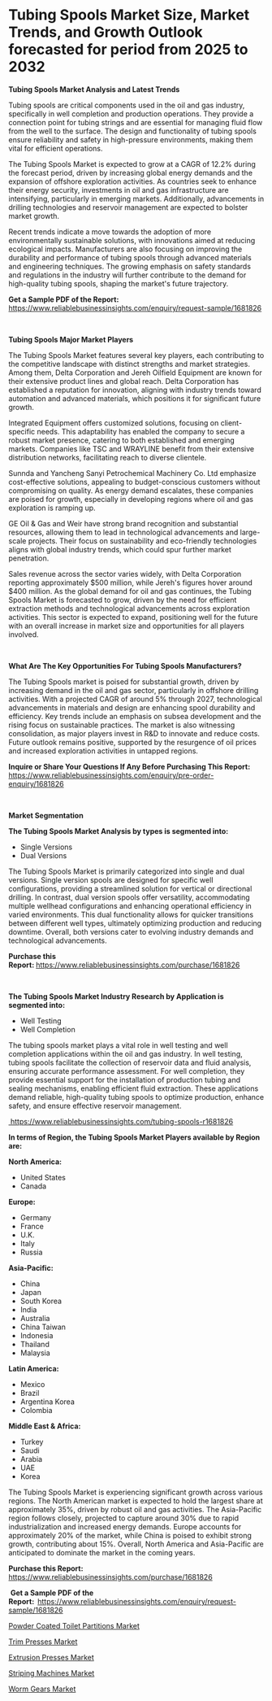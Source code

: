 <p><h1>Tubing Spools Market Size, Market Trends, and Growth Outlook forecasted for period from 2025 to 2032</h1></p><p><strong>Tubing Spools Market Analysis and Latest Trends</strong></p>
<p><p>Tubing spools are critical components used in the oil and gas industry, specifically in well completion and production operations. They provide a connection point for tubing strings and are essential for managing fluid flow from the well to the surface. The design and functionality of tubing spools ensure reliability and safety in high-pressure environments, making them vital for efficient operations.</p><p>The Tubing Spools Market is expected to grow at a CAGR of 12.2% during the forecast period, driven by increasing global energy demands and the expansion of offshore exploration activities. As countries seek to enhance their energy security, investments in oil and gas infrastructure are intensifying, particularly in emerging markets. Additionally, advancements in drilling technologies and reservoir management are expected to bolster market growth. </p><p>Recent trends indicate a move towards the adoption of more environmentally sustainable solutions, with innovations aimed at reducing ecological impacts. Manufacturers are also focusing on improving the durability and performance of tubing spools through advanced materials and engineering techniques. The growing emphasis on safety standards and regulations in the industry will further contribute to the demand for high-quality tubing spools, shaping the market's future trajectory.</p></p>
<p><strong>Get a Sample PDF of the Report:&nbsp;</strong> <a href="https://www.reliablebusinessinsights.com/enquiry/request-sample/1681826?utm_campaign=1121&utm_medium=2&utm_source=Github&utm_content=ia&utm_term=19022025&utm_id=tubing-spools">https://www.reliablebusinessinsights.com/enquiry/request-sample/1681826</a></p>
<p>&nbsp;</p>
<p><strong>Tubing Spools Major Market Players</strong></p>
<p><p>The Tubing Spools Market features several key players, each contributing to the competitive landscape with distinct strengths and market strategies. Among them, Delta Corporation and Jereh Oilfield Equipment are known for their extensive product lines and global reach. Delta Corporation has established a reputation for innovation, aligning with industry trends toward automation and advanced materials, which positions it for significant future growth.</p><p>Integrated Equipment offers customized solutions, focusing on client-specific needs. This adaptability has enabled the company to secure a robust market presence, catering to both established and emerging markets. Companies like TSC and WRAYLINE benefit from their extensive distribution networks, facilitating reach to diverse clientele.</p><p>Sunnda and Yancheng Sanyi Petrochemical Machinery Co. Ltd emphasize cost-effective solutions, appealing to budget-conscious customers without compromising on quality. As energy demand escalates, these companies are poised for growth, especially in developing regions where oil and gas exploration is ramping up.</p><p>GE Oil & Gas and Weir have strong brand recognition and substantial resources, allowing them to lead in technological advancements and large-scale projects. Their focus on sustainability and eco-friendly technologies aligns with global industry trends, which could spur further market penetration.</p><p>Sales revenue across the sector varies widely, with Delta Corporation reporting approximately $500 million, while Jereh's figures hover around $400 million. As the global demand for oil and gas continues, the Tubing Spools Market is forecasted to grow, driven by the need for efficient extraction methods and technological advancements across exploration activities. This sector is expected to expand, positioning well for the future with an overall increase in market size and opportunities for all players involved.</p></p>
<p>&nbsp;</p>
<p><strong>What Are The Key Opportunities For Tubing Spools Manufacturers?</strong></p>
<p><p>The Tubing Spools market is poised for substantial growth, driven by increasing demand in the oil and gas sector, particularly in offshore drilling activities. With a projected CAGR of around 5% through 2027, technological advancements in materials and design are enhancing spool durability and efficiency. Key trends include an emphasis on subsea development and the rising focus on sustainable practices. The market is also witnessing consolidation, as major players invest in R&D to innovate and reduce costs. Future outlook remains positive, supported by the resurgence of oil prices and increased exploration activities in untapped regions.</p></p>
<p><strong>Inquire or Share Your Questions If Any Before Purchasing This Report:</strong> <a href="https://www.reliablebusinessinsights.com/enquiry/pre-order-enquiry/1681826?utm_campaign=1121&utm_medium=2&utm_source=Github&utm_content=ia&utm_term=19022025&utm_id=tubing-spools">https://www.reliablebusinessinsights.com/enquiry/pre-order-enquiry/1681826</a></p>
<p>&nbsp;</p>
<p><strong>Market Segmentation</strong></p>
<p><strong>The Tubing Spools Market Analysis by types is segmented into:</strong></p>
<p><ul><li>Single Versions</li><li>Dual Versions</li></ul></p>
<p><p>The Tubing Spools Market is primarily categorized into single and dual versions. Single version spools are designed for specific well configurations, providing a streamlined solution for vertical or directional drilling. In contrast, dual version spools offer versatility, accommodating multiple wellhead configurations and enhancing operational efficiency in varied environments. This dual functionality allows for quicker transitions between different well types, ultimately optimizing production and reducing downtime. Overall, both versions cater to evolving industry demands and technological advancements.</p></p>
<p><strong>Purchase this Report:&nbsp;</strong><a href="https://www.reliablebusinessinsights.com/purchase/1681826?utm_campaign=1121&utm_medium=2&utm_source=Github&utm_content=ia&utm_term=19022025&utm_id=tubing-spools">https://www.reliablebusinessinsights.com/purchase/1681826</a></p>
<p>&nbsp;</p>
<p><strong>The Tubing Spools Market Industry Research by Application is segmented into:</strong></p>
<p><ul><li>Well Testing</li><li>Well Completion</li></ul></p>
<p><p>The tubing spools market plays a vital role in well testing and well completion applications within the oil and gas industry. In well testing, tubing spools facilitate the collection of reservoir data and fluid analysis, ensuring accurate performance assessment. For well completion, they provide essential support for the installation of production tubing and sealing mechanisms, enabling efficient fluid extraction. These applications demand reliable, high-quality tubing spools to optimize production, enhance safety, and ensure effective reservoir management.</p></p>
<p><a href="https://www.reliablebusinessinsights.com/tubing-spools-r1681826?utm_campaign=1121&utm_medium=2&utm_source=Github&utm_content=ia&utm_term=19022025&utm_id=tubing-spools">&nbsp;https://www.reliablebusinessinsights.com/tubing-spools-r1681826</a></p>
<p><strong>In terms of Region, the Tubing Spools Market Players available by Region are:</strong></p>
<p>
    <p> <strong> North America: </strong>
        <ul>
            <li>United States</li>
            <li>Canada</li>
        </ul>
        </p> 
    <p> <strong> Europe: </strong>
        <ul>
            <li>Germany</li>
            <li>France</li>
            <li>U.K.</li>
            <li>Italy</li>
            <li>Russia</li>
        </ul>
        </p> 
    <p> <strong> Asia-Pacific: </strong>
        <ul>
            <li>China</li>
            <li>Japan</li>
            <li>South Korea</li>
            <li>India</li>
            <li>Australia</li>
            <li>China Taiwan</li>
            <li>Indonesia</li>
            <li>Thailand</li>
            <li>Malaysia</li>
        </ul>
        </p> 
    <p> <strong> Latin America: </strong>
        <ul>
            <li>Mexico</li>
            <li>Brazil</li>
            <li>Argentina Korea</li>
            <li>Colombia</li>
        </ul>
        </p> 
    <p> <strong> Middle East & Africa: </strong>
        <ul>
            <li>Turkey</li>
            <li>Saudi</li>
            <li>Arabia</li>
            <li>UAE</li>
            <li>Korea</li>
        </ul>
    </p>
    </p>
<p><p>The Tubing Spools Market is experiencing significant growth across various regions. The North American market is expected to hold the largest share at approximately 35%, driven by robust oil and gas activities. The Asia-Pacific region follows closely, projected to capture around 30% due to rapid industrialization and increased energy demands. Europe accounts for approximately 20% of the market, while China is poised to exhibit strong growth, contributing about 15%. Overall, North America and Asia-Pacific are anticipated to dominate the market in the coming years.</p></p>
<p><strong>Purchase this Report: </strong><a href="https://www.reliablebusinessinsights.com/purchase/1681826?utm_campaign=1121&utm_medium=2&utm_source=Github&utm_content=ia&utm_term=19022025&utm_id=tubing-spools">https://www.reliablebusinessinsights.com/purchase/1681826</a></p>
<p>&nbsp;<strong>Get a Sample PDF of the Report:&nbsp;&nbsp;</strong><a href="https://www.reliablebusinessinsights.com/enquiry/request-sample/1681826?utm_campaign=1121&utm_medium=2&utm_source=Github&utm_content=ia&utm_term=19022025&utm_id=tubing-spools">https://www.reliablebusinessinsights.com/enquiry/request-sample/1681826</a></p>
<p><strong></strong></p>
<p><p><a href="https://github.com/braidvasut51/Market-Research-Report-List-1/blob/main/powder-coated-toilet-partitions-market.md?utm_campaign=1121&utm_medium=2&utm_source=Github&utm_content=ia&utm_term=19022025&utm_id=tubing-spools">Powder Coated Toilet Partitions Market</a></p><p><a href="https://github.com/eissaebanye3/Market-Research-Report-List-1/blob/main/trim-presses-market.md?utm_campaign=1121&utm_medium=2&utm_source=Github&utm_content=ia&utm_term=19022025&utm_id=tubing-spools">Trim Presses Market</a></p><p><a href="https://github.com/mateyappiazo/Market-Research-Report-List-1/blob/main/extrusion-presses-market.md?utm_campaign=1121&utm_medium=2&utm_source=Github&utm_content=ia&utm_term=19022025&utm_id=tubing-spools">Extrusion Presses Market</a></p><p><a href="https://github.com/albagekunnur/Market-Research-Report-List-1/blob/main/striping-machines-market.md?utm_campaign=1121&utm_medium=2&utm_source=Github&utm_content=ia&utm_term=19022025&utm_id=tubing-spools">Striping Machines Market</a></p><p><a href="https://github.com/yombostebel/Market-Research-Report-List-1/blob/main/worm-gears-market.md?utm_campaign=1121&utm_medium=2&utm_source=Github&utm_content=ia&utm_term=19022025&utm_id=tubing-spools">Worm Gears Market</a></p></p>